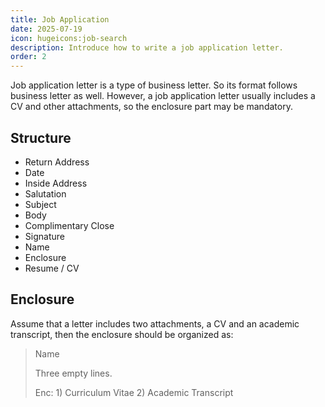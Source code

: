```yaml
---
title: Job Application
date: 2025-07-19
icon: hugeicons:job-search
description: Introduce how to write a job application letter.
order: 2
---
```


Job application letter is a type of business letter. So its format follows business letter as well. However, a job application letter usually includes a CV and other attachments, so the enclosure part may be mandatory.

## Structure

* Return Address
* Date
* Inside Address
* Salutation
* Subject
* Body
* Complimentary Close
* Signature
* Name
* Enclosure
* Resume / CV

## Enclosure

Assume that a letter includes two attachments, a CV and an academic transcript, then the enclosure should be organized as:

> Name
>
> Three empty lines.
>
> Enc: 1) Curriculum Vitae
> 2) Academic Transcript

